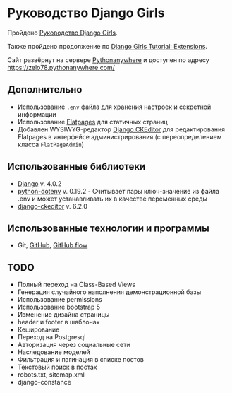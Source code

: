 # Руководство Django Girls

Пройдено [Руководство Django Girls](https://tutorial.djangogirls.org/ru/).

Также пройдено продолжение по [Django Girls Tutorial: Extensions](https://tutorial-extensions.djangogirls.org/).

Сайт развёрнут на сервере [Pythonanywhere](https://www.pythonanywhere.com) и доступен по адресу <https://zelo78.pythonanywhere.com/>

## Дополнительно

- Использование `.env` файла для хранения настроек и секретной информации
- Использование [Flatpages](https://docs.djangoproject.com/en/4.0/ref/contrib/flatpages/ "Простые страницы") для статичных страниц
- Добавлен WYSIWYG-редактор [Django CKEditor](https://github.com/django-ckeditor/django-ckeditor) для редактирования Flatpages в интерфейсе администрирования (с переопределением класса `FlatPageAdmin`)

## Использованные библиотеки

- [Django](https://www.djangoproject.com/) v. 4.0.2
- [python-dotenv](https://pypi.org/project/python-dotenv/) v. 0.19.2 - Считывает пары ключ-значение из файла .env и может устанавливать их в качестве переменных среды
- [django-ckeditor](https://github.com/django-ckeditor/django-ckeditor) v. 6.2.0

## Использованные технологии и программы

- Git, [GitHub](https://github.com/zelo78/), [GitHub flow](https://docs.github.com/en/get-started/quickstart/github-flow)

## TODO

- Полный переход на Class-Based Views
- Генерация случайного наполнения демонстрационной базы
- Использование permissions
- Использование bootstrap 5
- Изменение дизайна страницы
- header и footer в шаблонах
- Кеширование
- Переход на Postgresql 
- Авторизация через социальные сети
- Наследование моделей
- Фильтрация и пагинация в списке постов
- Текстовый поиск в постах
- robots.txt, sitemap.xml
- django-constance
